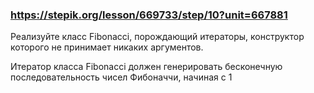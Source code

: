 ### https://stepik.org/lesson/669733/step/10?unit=667881

Реализуйте класс Fibonacci, порождающий итераторы, конструктор которого не принимает никаких аргументов.


Итератор класса Fibonacci должен генерировать бесконечную последовательность чисел Фибоначчи, начиная с 1
